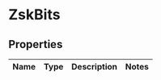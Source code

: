 # ZskBits

## Properties

|Name | Type | Description | Notes|
|------------ | ------------- | ------------- | -------------|


